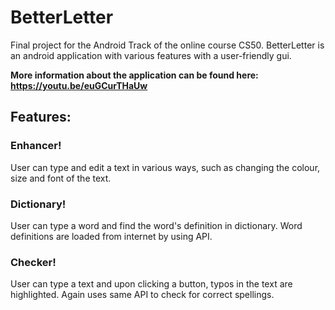 # BetterLetter
Final project for the Android Track of the online course CS50.
BetterLetter is an android application with various features with a user-friendly gui.

**More information about the application can be found here: https://youtu.be/euGCurTHaUw**

## Features:

### Enhancer!
User can type and edit a text in various ways, such as changing the colour, size and font of the text.

### Dictionary!
User can type a word and find the word's definition in dictionary. Word definitions are loaded from internet by using API.

### Checker!
User can type a text and upon clicking a button, typos in the text are highlighted. Again uses same API to check for correct spellings.
